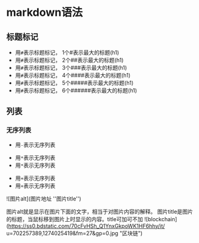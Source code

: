 # markdown语法

## 标题标记
- 用`#`表示标题标记， 1个#表示最大的标题(h1)
- 用`#`表示标题标记， 2个##表示最大的标题(h1)
- 用`#`表示标题标记， 3个###表示最大的标题(h1)
- 用`#`表示标题标记， 4个####表示最大的标题(h1)
- 用`#`表示标题标记， 5个#####表示最大的标题(h1)
- 用`#`表示标题标记， 6个######表示最大的标题(h1)

## 列表
### 无序列表
- 用`-`表示无序列表
* 用`*`表示无序列表
* 用`*`表示无序列表
+ 用`+`表示无序列表
+ 用`+`表示无序列表

![图片alt](图片地址 ''图片title'')

图片alt就是显示在图片下面的文字，相当于对图片内容的解释。
图片title是图片的标题，当鼠标移到图片上时显示的内容。title可加可不加
![blockchain](https://ss0.bdstatic.com/70cFvHSh_Q1YnxGkpoWK1HF6hhy/it/
u=702257389,1274025419&fm=27&gp=0.jpg "区块链")